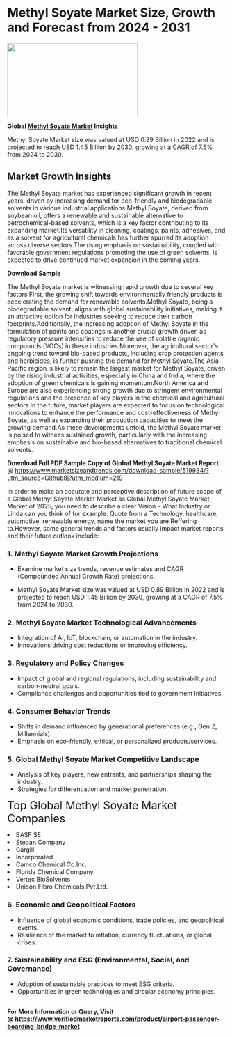 <H1>Methyl Soyate Market Size, Growth and Forecast from 2024 - 2031</H1><img class="aligncenter size-medium wp-image-584254" src="https://thirdeyenews.in/wp-content/uploads/2024/09/Global-Market-Research-300x168.jpeg" alt="" width="300" height="168" /><p><strong>Global&nbsp;<a href="https://www.marketsizeandtrends.com/download-sample/519934/?utm_source=Github8j?utm_medium=219">Methyl Soyate Market</a> Insights</strong></p><p>Methyl Soyate Market size was valued at USD 0.89 Billion in 2022 and is projected to reach USD 1.45 Billion by 2030, growing at a CAGR of 7.5% from 2024 to 2030.</p><p><h2>Market Growth Insights</h2> <p>The Methyl Soyate market has experienced significant growth in recent years, driven by increasing demand for eco-friendly and biodegradable solvents in various industrial applications.Methyl Soyate, derived from soybean oil, offers a renewable and sustainable alternative to petrochemical-based solvents, which is a key factor contributing to its expanding market.Its versatility in cleaning, coatings, paints, adhesives, and as a solvent for agricultural chemicals has further spurred its adoption across diverse sectors.The rising emphasis on sustainability, coupled with favorable government regulations promoting the use of green solvents, is expected to drive continued market expansion in the coming years.</p> <p><strong>Download Sample</strong></p> <p>The Methyl Soyate market is witnessing rapid growth due to several key factors.First, the growing shift towards environmentally friendly products is accelerating the demand for renewable solvents.Methyl Soyate, being a biodegradable solvent, aligns with global sustainability initiatives, making it an attractive option for industries seeking to reduce their carbon footprints.Additionally, the increasing adoption of Methyl Soyate in the formulation of paints and coatings is another crucial growth driver, as regulatory pressure intensifies to reduce the use of volatile organic compounds (VOCs) in these industries.Moreover, the agricultural sector's ongoing trend toward bio-based products, including crop protection agents and herbicides, is further pushing the demand for Methyl Soyate.The Asia-Pacific region is likely to remain the largest market for Methyl Soyate, driven by the rising industrial activities, especially in China and India, where the adoption of green chemicals is gaining momentum.North America and Europe are also experiencing strong growth due to stringent environmental regulations and the presence of key players in the chemical and agricultural sectors.In the future, market players are expected to focus on technological innovations to enhance the performance and cost-effectiveness of Methyl Soyate, as well as expanding their production capacities to meet the growing demand.As these developments unfold, the Methyl Soyate market is poised to witness sustained growth, particularly with the increasing emphasis on sustainable and bio-based alternatives to traditional chemical solvents.</p> <p><span class=""><strong>Download Full PDF Sample Copy of Global Methyl Soyate Market Report</strong> @ <a href="https://www.marketsizeandtrends.com/download-sample/519934/?utm_source=Github8j?utm_medium=219" target="_blank">https://www.marketsizeandtrends.com/download-sample/519934/?utm_source=Github8j?utm_medium=219</a></span></p><p>In order to make an accurate and perceptive description of future scope of a Global&nbsp;Methyl Soyate Market Market as Global&nbsp;Methyl Soyate Market Market of 2025, you need to describe a clear Vision &ndash; What Industry or Linda can you think of for example: Quote from a Technology, healthcare, automotive, renewable energy, name the market you are Reffering to.However, some general trends and factors usually impact market reports and their future outlook include:</p><h3>1.&nbsp;<strong>Methyl Soyate Market Growth Projections</strong></h3><ul><li>Examine market size trends, revenue estimates and CAGR (Compounded Annual Growth Rate) projections.</li><li><p>Methyl Soyate Market size was valued at USD 0.89 Billion in 2022 and is projected to reach USD 1.45 Billion by 2030, growing at a CAGR of 7.5% from 2024 to 2030.</p></li></ul><h3>2.&nbsp;<strong>Methyl Soyate Market Technological Advancements</strong></h3><ul><li>Integration of AI, IoT, blockchain, or automation in the industry.</li><li>Innovations driving cost reductions or improving efficiency.</li></ul><h3>3.&nbsp;<strong>Regulatory and Policy Changes</strong></h3><ul><li>Impact of global and regional regulations, including sustainability and carbon-neutral goals.</li><li>Compliance challenges and opportunities tied to government initiatives.</li></ul><h3>4.&nbsp;<strong>Consumer Behavior Trends</strong></h3><ul><li>Shifts in demand influenced by generational preferences (e.g., Gen Z, Millennials).</li><li>Emphasis on eco-friendly, ethical, or personalized products/services.</li></ul><h3>5.&nbsp;<strong>Global Methyl Soyate Market Competitive Landscape</strong></h3><ul><li>Analysis of key players, new entrants, and partnerships shaping the industry.</li><li>Strategies for differentiation and market penetration.</li></ul><p data-pm-slice="1 1 []"><span style="color: inherit; font-family: inherit; font-size: 25px;">Top Global Methyl Soyate Market Companies</span></p><div class="" data-test-id=""><p><li>BASF SE</li><li> Stepan Company</li><li> Cargill</li><li> Incorporated</li><li> Camco Chemical Co.Inc.</li><li> Florida Chemical Company</li><li> Vertec BioSolvents</li><li> Unicon Fibro Chemicals Pvt.Ltd.</li></p></div><h3>6.&nbsp;<strong>Economic and Geopolitical Factors</strong></h3><ul><li>Influence of global economic conditions, trade policies, and geopolitical events.</li><li>Resilience of the market to inflation, currency fluctuations, or global crises.</li></ul><h3>7.&nbsp;<strong>Sustainability and ESG (Environmental, Social, and Governance)</strong></h3><ul><li>Adoption of sustainable practices to meet ESG criteria.</li><li>Opportunities in green technologies and circular economy principles.</li></ul><h2><strong style="font-size: 14px;">For More Information or Query, Visit @&nbsp;</strong><a style="background-color: #ffffff; font-size: 14px;" href="https://www.marketsizeandtrends.com/report/methyl-soyate-market/" target="_blank">https://www.verifiedmarketreports.com/product/airport-passenger-boarding-bridge-market</a></h2>